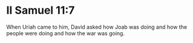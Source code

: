 # II Samuel 11:7

When Uriah came to him, David asked how Joab was doing and how the people were doing and how the war was going.
